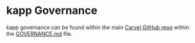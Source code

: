 # kapp Governance
kapp governance can be found within the main [Carvel GitHub repo](https://github.com/vmware-tanzu/carvel) within the [GOVERNANCE.md](https://github.com/vmware-tanzu/carvel/blob/develop/GOVERNANCE.md) file.
